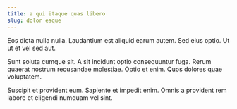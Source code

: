 ```yaml
---
title: a qui itaque quas libero
slug: dolor eaque
---
```


Eos dicta nulla nulla. Laudantium est aliquid earum autem. Sed eius optio. Ut ut et vel sed aut.

Sunt soluta cumque sit. A sit incidunt optio consequuntur fuga. Rerum quaerat nostrum recusandae molestiae. Optio et enim. Quos dolores quae voluptatem.

Suscipit et provident eum. Sapiente et impedit enim. Omnis a provident rem labore et eligendi numquam vel sint.
